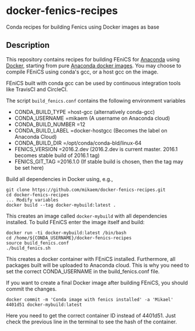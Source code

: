 # docker-fenics-recipes
Conda recipes for building Fenics using Docker images as base

Description
----------

This repository contains recipes for building FEniCS for [Anaconda](https://anaconda.org) using [Docker](https://www.docker.com), starting from pure [Anaconda docker images](https://hub.docker.com/r/continuumio/). You may choose to compile FEniCS using conda's gcc, or a host gcc on the image. 

FEniCS built with conda gcc can be used by continuous integration tools like TravisCI and CircleCI.

The script `build_fenics.conf` contains the following environment variables

  * CONDA_BUILD_TYPE         =host-gcc  (alternatively conda-gcc)
  * CONDA_USERNAME           =mikaem      (A username on Anaconda cloud)
  * CONDA_BUILD_NUMBER       =12       
  * CONDA_BUILD_LABEL        =docker-hostgcc  (Becomes the label on Anaconda Cloud)
  * CONDA_BUILD_DIR          =/opt/conda/conda-bld/linux-64
  * FENICS_VERSION           =2016.2.dev  (2016.2.dev is current master. 2016.1 becomes stable build of 2016.1 tag)
  * FENICS_GIT_TAG           =2016.1.0    (If stable build is chosen, then the tag may be set here)

Build all dependencies in Docker using, e.g.,

    git clone https://github.com/mikaem/docker-fenics-recipes.git
    cd docker-fenics-recipes 
    ... Modify variables
    docker build --tag docker-mybuild:latest .
  
This creates an image called `docker-mybuild` with all dependencies installed. To build FEniCS enter the image itself and build:

    docker run -ti docker-mybuild:latest /bin/bash
    cd /home/${CONDA_USERNAME}/docker-fenics-recipes
    source build_fenics.conf
    ./build_fenics.sh

This creates a docker container with FEniCS installed. Furthermore, all packages built will be uploaded to Anaconda cloud. This is why you need to set the correct CONDA_USERNAME in the build_fenics.conf file.

If you want to create a final Docker image after building FEniCS, you should commit the changes.

    docker commit -m 'Conda image with fenics installed' -a 'Mikael' 4401d51 docker-mybuild:latest
    
 Here you need to get the correct container ID instead of 4401d51. Just check the previous line in the terminal to see the hash of the container.
 
